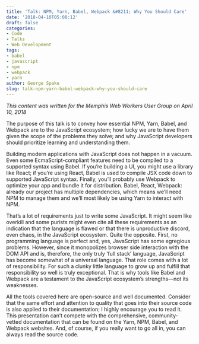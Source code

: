 ```yaml
---
title: 'Talk: NPM, Yarn, Babel, Webpack &#8211; Why You Should Care'
date: '2018-04-10T05:08:12'
draft: false
categories:
- Code
- Talks
- Web Development
tags:
- babel
- javascript
- npm
- webpack
- yarn
author: George Spake
slug: talk-npm-yarn-babel-webpack-why-you-should-care
---
```


_This content was written for the Memphis Web Workers User Group on April 10,
2018_

The purpose of this talk is to convey how essential NPM, Yarn, Babel, and
Webpack are to the JavaScript ecosystem; how lucky we are to have them given
the scope of the problems they solve; and why JavaScript developers should
prioritize learning and understanding them.

Building modern applications with JavaScript does not happen in a vacuum. Even
some EcmaScript-compliant features need to be compiled to a supported syntax
using Babel. If you’re building a UI, you might use a library like React; if
you’re using React, Babel is used to compile JSX code down to supported
JavaScript syntax. Finally, you’ll probably use Webpack to optimize your app
and bundle it for distribution. Babel, React, Webpack: already our project has
multiple dependencies, which means we’ll need NPM to manage them and we’ll
most likely be using Yarn to interact with NPM.

That’s a lot of requirements just to write some JavaScript. It might seem like
overkill and some purists might even cite all these requirements as an
indication that the language is flawed or that there is unproductive discord,
even chaos, in the JavaScript ecosystem. Quite the opposite. First, no
programming language is perfect and, yes, JavaScript has some egregious
problems. However, since it monopolizes browser side interaction with the DOM
API and is, therefore, the only truly ‘full stack’ language, JavaScript has
become somewhat of a universal language. That role comes with a lot of
responsibility. For such a clunky little language to grow up and fulfill that
responsibility so well is truly exceptional. That is why tools like Babel and
Webpack are a testament to the JavaScript ecosystem’s strengths—not its
weaknesses.

All the tools covered here are open-source and well documented. Consider that
the same effort and attention to quality that goes into their source code is
also applied to their documentation; I highly encourage you to read it. This
presentation can’t compete with the comprehensive, community-vetted
documentation that can be found on the Yarn, NPM, Babel, and Webpack websites.
And, of course, if you really want to go all in, you can always read the
source code.
